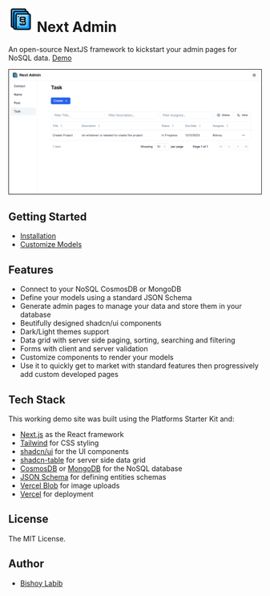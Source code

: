<h1><img alt="Next Admin" src="/public/NextAdminIcon.png" width="50px" height="50px"> Next Admin</h1>

An open-source NextJS framework to kickstart your admin pages for NoSQL data. [Demo](https://nextadmin.bishoylabib.com)

<img src="/docs/images/Showcase.png" style="border:solid 1px">

## Getting Started

- [Installation](/docs/installation.md)
- [Customize Models](/docs/customize-models.md)

## Features

- Connect to your NoSQL CosmosDB or MongoDB
- Define your models using a standard JSON Schema
- Generate admin pages to manage your data and store them in your database
- Beutifully designed shadcn/ui components
- Dark/Light themes support
- Data grid with server side paging, sorting, searching and filtering
- Forms with client and server validation
- Customize components to render your models
- Use it to quickly get to market with standard features then progressively add custom developed pages

## Tech Stack

This working demo site was built using the Platforms Starter Kit and:

- [Next.js](https://nextjs.org/) as the React framework
- [Tailwind](https://tailwindcss.com/) for CSS styling
- [shadcn/ui](https://ui.shadcn.com/) for the UI components
- [shadcn-table](https://github.com/sadmann7/shadcn-table) for server side data grid
- [CosmosDB](https://azure.microsoft.com/en-us/products/cosmos-db) or [MongoDB](https://www.mongodb.com/) for the NoSQL database
- [JSON Schema](https://json-schema.org/) for defining entities schemas
- [Vercel Blob](https://vercel.com/storage/blob) for image uploads
- [Vercel](http://vercel.com/) for deployment

## License

The MIT License.

## Author

- [Bishoy Labib](https://bishoylabib.com)
